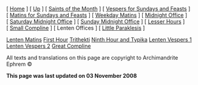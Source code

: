 \[ [Home](index.md) \] \[ [Up](horologion.md) \] \[ [Saints of the Month](saintsof.md) \] \[ [Vespers for Sundays and Feasts](vespers.md) \] \[ [Matins for Sundays and Feasts](mat-sun.md) \] \[ [Weekday Matins](weekday_matins.md) \] \[ [Midnight Office](midnight_office.md) \] \[ [Saturday Midnight Office](saturday_midnight_office.md) \] \[ [Sunday Midnight Office](sunday_midnight_office.md) \] \[ [Lesser Hours](lesser_hours.md) \] \[ [Small Compline](small_compline.md) \] \[ Lenten Offices \] \[ [Little Paraklesis](lit-parak.md) \]

[Lenten Matins](lenten_matins.md) [First Hour](first_hour.md) [Trithekti](trithekti.md) [Ninth Hour and Typika](ninth_hour_and_typika.md) [Lenten Vespers 1](lenten_vespers_1.md) [Lenten Vespers 2](lenten_vespers_2.md) [Great Compline](great_compline.md)

All texts and translations on this page are copyright to Archimandrite Ephrem ©

**This page was last updated on 03 November 2008**
